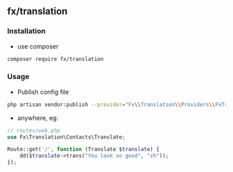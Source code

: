 ## fx/translation

### Installation

- use composer 

```bash
composer require fx/translation
```

### Usage

- Publish config file

```bash
php artisan vendor:publish --provider="Fx\\Translation\\Providers\\FxTranslationServiceProvider"
```

- anywhere, eg:

```php
// routes/web.php
use Fx\Translation\Contacts\Translate;

Route::get('/', function (Translate $translate) {
    dd($translate->trans("You look so good", "zh"));
});
```

